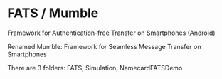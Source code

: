 FATS / Mumble
====

Framework for Authentication-free Transfer on Smartphones (Android)

Renamed Mumble: Framework for Seamless Message Transfer on Smartphones

There are 3 folders: FATS, Simulation, NamecardFATSDemo
